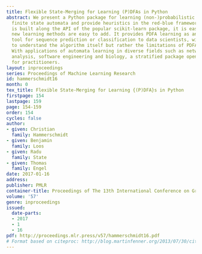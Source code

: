 ```yaml
---
title: Flexible State-Merging for Learning (P)DFAs in Python
abstract: We present a Python package for learning (non-)probabilistic deterministic
  finite state automata and provide heuristics in the red-blue framework. As our package
  is built along the API of the popular scikit-learn package, it is easy to use and
  new learning methods are easy to add. It provides PDFA learning as an additional
  tool for sequence prediction or classification to data scientists, without the need
  to understand the algorithm itself but rather the limitations of PDFA as a model.
  With applications of automata learning in diverse fields such as network traffic
  analysis, software engineering and biology, a stratified package opens opportunities
  for practitioners.
layout: inproceedings
series: Proceedings of Machine Learning Research
id: hammerschmidt16
month: 0
tex_title: Flexible State-Merging for Learning {(P)DFA}s in Python
firstpage: 154
lastpage: 159
page: 154-159
order: 154
cycles: false
author:
- given: Christian
  family: Hammerschmidt
- given: Benjamin
  family: Loos
- given: Radu
  family: State
- given: Thomas
  family: Engel
date: 2017-01-16
address: 
publisher: PMLR
container-title: Proceedings of The 13th International Conference on Grammatical Inference
volume: '57'
genre: inproceedings
issued:
  date-parts:
  - 2017
  - 1
  - 16
pdf: http://proceedings.mlr.press/v57/hammerschmidt16.pdf
# Format based on citeproc: http://blog.martinfenner.org/2013/07/30/citeproc-yaml-for-bibliographies/
---
```

